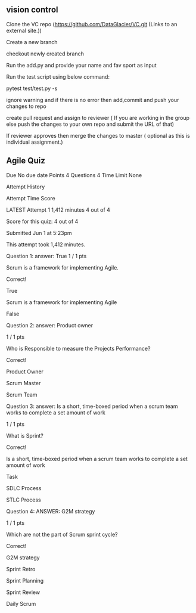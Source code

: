 
## vision control

Clone the VC repo (https://github.com/DataGlacier/VC.git (Links to an external site.))

Create a new branch

checkout newly created branch

Run the add.py and provide your name and fav sport as input

Run the test script using below command:    

pytest test/test.py -s

ignore warning and if there is no error then add,commit and push your changes to repo

create pull request and assign to reviewer ( If you are working in the group else push the changes to your own repo and submit the URL of that)

If reviewer approves then merge the changes to master ( optional as this is individual assignment.)

## Agile Quiz

Due No due date Points 4 Questions 4 Time Limit None

Attempt History

Attempt	Time	Score

LATEST	Attempt 1	1,412 minutes	4 out of 4

Score for this quiz: 4 out of 4

Submitted Jun 1 at 5:23pm

This attempt took 1,412 minutes.
 
Question 1: answer: True
1 / 1 pts

Scrum is a framework for implementing Agile.

Correct!

  True
  
Scrum is a framework for implementing Agile

  False 
 
Question 2: answer: Product owner

1 / 1 pts

Who is Responsible to measure the Projects Performance?

Correct!

  Product Owner 
  
  Scrum Master 
  
  Scrum Team 
 
Question 3: answer: Is a short, time-boxed period when a scrum team works to complete a set amount of work

1 / 1 pts

What is Sprint?

Correct!

  Is a short, time-boxed period when a scrum team works to complete a set amount of work
  
  Task 
  
  SDLC Process 
  
  STLC Process 
 
Question 4: ANSWER: G2M strategy 

1 / 1 pts

Which are not the part of Scrum sprint cycle?

Correct!

  G2M strategy 
  
  Sprint Retro 
  
  Sprint Planning 
  
  Sprint Review 
  
  Daily Scrum 
